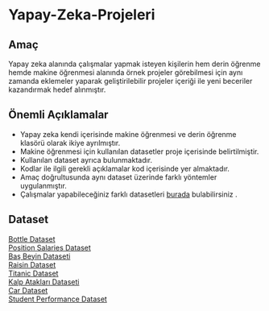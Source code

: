 # Yapay-Zeka-Projeleri
## Amaç
Yapay zeka alanında çalışmalar yapmak isteyen kişilerin hem derin öğrenme hemde makine öğrenmesi alanında örnek
projeler görebilmesi için aynı zamanda eklemeler yaparak geliştirilebilir projeler içeriği ile yeni beceriler kazandırmak
hedef alınmıştır. 
## Önemli Açıklamalar
* Yapay zeka kendi içerisinde makine öğrenmesi ve derin öğrenme klasörü olarak ikiye ayrılmıştır. 
* Makine öğrenmesi için kullanılan datasetler proje içerisinde belirtilmiştir. 
* Kullanılan dataset ayrıca bulunmaktadır. 
* Kodlar ile ilgili gerekli açıklamalar kod içerisinde yer almaktadır. 
* Amaç doğrultusunda aynı dataset üzerinde farklı yöntemler uygulanmıştır. 
* Çalışmalar yapabileceğiniz farklı datasetleri [burada](https://www.kaggle.com/) bulabilirsiniz .

## Dataset
[Bottle Dataset](https://github.com/ErguluBozkurt/Yapay-Zeka-Projeleri/blob/main/Machine%20Learning/bottle.csv) <br>
[Position Salaries Dataset](https://github.com/ErguluBozkurt/Yapay-Zeka-Projeleri/blob/main/Machine%20Learning/position_salaries.csv) <br>
[Baş Beyin Dataseti](https://github.com/ErguluBozkurt/Yapay-Zeka-Projeleri/blob/main/Machine%20Learning/bas_beyin.csv) <br>
[Raisin Dataset](https://github.com/ErguluBozkurt/Yapay-Zeka-Projeleri/blob/main/Machine%20Learning/Raisin_Dataset.xlsx) <br>
[Titanic Dataset](https://www.kaggle.com/competitions/titanic) <br>
[Kalp Atakları Dataseti](https://www.kaggle.com/datasets/rashikrahmanpritom/heart-attack-analysis-prediction-dataset) <br>
[Car Dataset](https://www.kaggle.com/datasets/athirags/car-data) <br>
[Student Performance Dataset](https://www.kaggle.com/datasets/devansodariya/student-performance-data) <br>
